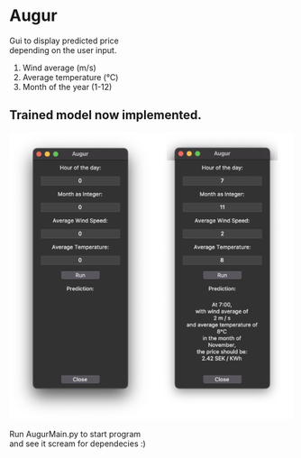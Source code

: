 # Augur

Gui to display predicted price  
depending on the user input.

1. Wind average (m/s)
2. Average temperature (°C)
3. Month of the year (1-12)  
  
## Trained model now implemented.  
![](UI.png)

Run AugurMain.py to start program  
and see it scream for dependecies :)
